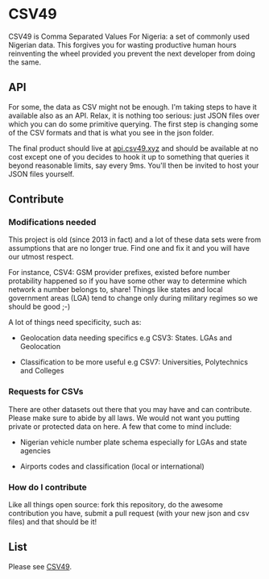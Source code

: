 # CSV49

CSV49 is Comma Separated Values For Nigeria: a set of commonly used Nigerian data. This forgives you for wasting productive human hours reinventing the wheel provided you prevent the next developer from doing the same.

## API

For some, the data as CSV might not be enough. I'm taking steps to have it available also as an API. Relax, it is nothing too serious: just JSON files over which you can do some primitive querying. The first step is changing some of the CSV formats and that is what you see in the json folder.

The final product should live at [api.csv49.xyz](https://api.csv49.xyz) and should be available at no cost except one of you decides to hook it up to something that queries it beyond reasonable limits, say every 9ms. You'll then be invited to host your JSON files yourself.

## Contribute

### Modifications needed

This project is old (since 2013 in fact) and a lot of these data sets were from assumptions that are no longer true. Find one and fix it and you will have our utmost respect.

For instance, CSV4: GSM provider prefixes, existed before number protability happened so if you have some other way to determine which network a number belongs to, share! Things like states and local government areas (LGA) tend to change only during military regimes so we should be good ;-)

A lot of things need specificity, such as:

* Geolocation data needing specifics e.g CSV3: States. LGAs and Geolocation

* Classification to be more useful e.g CSV7: Universities, Polytechnics and Colleges

### Requests for CSVs

There are other datasets out there that you may have and can contribute. Please make sure to abide by all laws. We would not want you putting private or protected data on here. A few that come to mind include:

* Nigerian vehicle number plate schema especially for LGAs and state agencies

* Airports codes and classification (local or international)

### How do I contribute

Like all things open source: fork this repository, do the awesome contribution you have, submit a pull request (with your new json and csv files) and that should be it!

## List
Please see [CSV49](./csv/csv49.csv).
